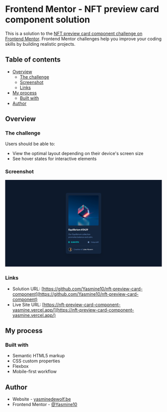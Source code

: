# Frontend Mentor - NFT preview card component solution

This is a solution to the [NFT preview card component challenge on Frontend Mentor](https://www.frontendmentor.io/challenges/nft-preview-card-component-SbdUL_w0U). Frontend Mentor challenges help you improve your coding skills by building realistic projects. 

## Table of contents

- [Overview](#overview)
  - [The challenge](#the-challenge)
  - [Screenshot](#screenshot)
  - [Links](#links)
- [My process](#my-process)
  - [Built with](#built-with)
- [Author](#author)

## Overview

### The challenge

Users should be able to:

- View the optimal layout depending on their device's screen size
- See hover states for interactive elements

### Screenshot

![Solution screenshot](https://github.com/Yasmine10/nft-preview-card-component/blob/main/app/assets/design/nft-preview-card-component-solution.png?raw=true)

### Links

- Solution URL: [https://github.com/Yasmine10/nft-preview-card-component](https://github.com/Yasmine10/nft-preview-card-component)
- Live Site URL: [https://nft-preview-card-component-yasmine.vercel.app/](https://nft-preview-card-component-yasmine.vercel.app/)

## My process

### Built with

- Semantic HTML5 markup
- CSS custom properties
- Flexbox
- Mobile-first workflow

## Author

- Website - [yasminedewolf.be](https://yasminedewolf.be)
- Frontend Mentor - [@Yasmine10](https://www.frontendmentor.io/profile/Yasmine10)
